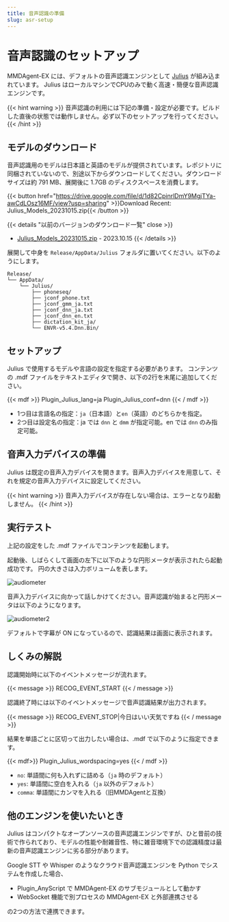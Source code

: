 ```yaml
---
title: 音声認識の準備
slug: asr-setup
---
```

# 音声認識のセットアップ

MMDAgent-EX には、デフォルトの音声認識エンジンとして [Julius](https://julius.osdn.jp/) が組み込まれています。
Julius はローカルマシンでCPUのみで動く高速・簡便な音声認識エンジンです。

{{< hint warning >}}
音声認識の利用には下記の準備・設定が必要です。ビルドした直後の状態では動作しません。必ず以下のセットアップを行ってください。
{{< /hint >}}

## モデルのダウンロード

音声認識用のモデルは日本語と英語のモデルが提供されています。レポジトリに同梱されていないので、別途以下からダウンロードしてください。ダウンロードサイズは約 791 MB、展開後に 1.7GB のディスクスペースを消費します。

{{< button href="https://drive.google.com/file/d/1d82CpinrlDmY9MgjTYa-awCdLOsz16MF/view?usp=sharing" >}}Download Recent: Julius_Models_20231015.zip{{< /button >}}

{{< details "以前のバージョンのダウンロード一覧" close >}}
- [Julius_Models_20231015.zip](https://drive.google.com/file/d/1d82CpinrlDmY9MgjTYa-awCdLOsz16MF/view?usp=sharing) - 2023.10.15
{{< /details >}}

展開して中身を `Release/AppData/Julius` フォルダに置いてください。以下のようにします。

    Release/
    └── AppData/
        └── Julius/
            ├── phoneseq/
            ├── jconf_phone.txt
            ├── jconf_gmm_ja.txt
            ├── jconf_dnn_ja.txt
            ├── jconf_dnn_en.txt
            ├── dictation_kit_ja/
            └── ENVR-v5.4.Dnn.Bin/

## セットアップ

Julius で使用するモデルや言語の設定を指定する必要があります。
コンテンツの .mdf ファイルをテキストエディタで開き、以下の2行を末尾に追加してください。

{{< mdf >}}
Plugin_Julius_lang=ja
Plugin_Julius_conf=dnn
{{< / mdf >}}

- 1つ目は言語名の指定：`ja`（日本語）と`en`（英語）のどちらかを指定。
- 2つ目は設定名の指定：ja では `dnn` と `dmm` が指定可能。en では `dnn` のみ指定可能。

## 音声入力デバイスの準備

Julius は既定の音声入力デバイスを開きます。音声入力デバイスを用意して、それを規定の音声入力デバイスに設定してください。

{{< hint warning >}}
音声入力デバイスが存在しない場合は、エラーとなり起動しません。
{{< /hint >}}

## 実行テスト

上記の設定をした .mdf ファイルでコンテンツを起動します。

起動後、しばらくして画面の左下に以下のような円形メータが表示されたら起動成功です。
円の大きさは入力ボリュームを表します。

![audiometer](/images/julius_indicator_1.png)

音声入力デバイスに向かって話しかけてください。音声認識が始まると円形メータは以下のようになります。

![audiometer2](/images/julius_indicator_2.png)

デフォルトで字幕が ON になっているので、認識結果は画面に表示されます。

## しくみの解説

認識開始時に以下のイベントメッセージが流れます。

{{< message >}}
RECOG_EVENT_START
{{< / message >}}

認識終了時には以下のイベントメッセージで音声認識結果が出力されます。

{{< message >}}
RECOG_EVENT_STOP|今日はいい天気ですね
{{< / message >}}

結果を単語ごとに区切って出力したい場合は、.mdf で以下のように指定できます。

{{< mdf>}}
Plugin_Julius_wordspacing=yes
{{< / mdf >}}

- `no`: 単語間に何も入れずに詰める（`ja` 時のデフォルト）
- `yes`: 単語間に空白を入れる（`ja` 以外のデフォルト）
- `comma`: 単語間にカンマを入れる（旧MMDAgentと互換）

## 他のエンジンを使いたいとき

Julius はコンパクトなオープンソースの音声認識エンジンですが、ひと昔前の技術で作られており、モデルの性能や耐雑音性、特に雑音環境下での認識精度は最新の音声認識エンジンに劣る部分があります。

Google STT や Whisper のようなクラウド音声認識エンジンを Python でシステムを作成した場合、

- Plugin_AnyScript で MMDAgent-EX のサブモジュールとして動かす
- WebSocket 機能で別プロセスの MMDAgent-EX と外部連携させる

の2つの方法で連携できます。
